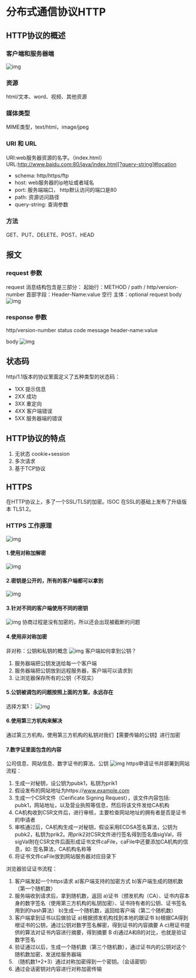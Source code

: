 # 分布式通信协议HTTP

## HTTP协议的概述

### 客户端和服务器端


![img](https://img-blog.csdnimg.cn/20200408154503629.png)

### 资源

html/文本、word、视频、其他资源

### 媒体类型

MIME类型，text/html，image/jpeg

### URI 和 URL

URI:web服务器资源的名字。（index.html） URL:http://www.baidu.com:80/java/index.html[?query-string]#location

- schema: http/https/ftp 
- host: web服务器的ip地址或者域名 
- port: 服务端端口， http默认访问的端口是80 
- path: 资源访问路径 
- query-string: 查询参数

### 方法

GET、PUT、DELETE、POST、HEAD

## 报文

### request 参数


request 消息结构包含是三部分： 起始行：METHOD / path / http/version-number 首部字段：Header-Name:value 空行 主体：optional request body ![img](https://img-blog.csdnimg.cn/20200408155703278.png)

### response 参数

http/version-number status code message header-name:value


body ![img](https://img-blog.csdnimg.cn/20200408160506238.png?x-oss-process=image/watermark,type_ZmFuZ3poZW5naGVpdGk,shadow_10,text_aHR0cHM6Ly9ibG9nLmNzZG4ubmV0L3dzemN5MTk5NTAz,size_16,color_FFFFFF,t_70)

## 状态码

http/1.1版本的协议里面定义了五种类型的状态码：

- 1XX 提示信息 
- 2XX 成功 
- 3XX 重定向 
- 4XX 客户端错误 
- 5XX 服务器端的错误

## HTTP协议的特点

1. 无状态 cookie+session 
2. 多次请求 
3. 基于TCP协议

## HTTPS

在HTTP协议上，多了一个SSL/TLS的加密。ISOC 在SSL的基础上发布了升级版本 TLS1.2。

### HTTPS 工作原理


![img](https://img-blog.csdnimg.cn/20200408163445155.png)

#### 1.使用对称加解密


![img](https://img-blog.csdnimg.cn/2020040816340994.png)

#### 2.密钥是公开的，所有的客户端都可以拿到


![img](https://img-blog.csdnimg.cn/20200408163715565.png?x-oss-process=image/watermark,type_ZmFuZ3poZW5naGVpdGk,shadow_10,text_aHR0cHM6Ly9ibG9nLmNzZG4ubmV0L3dzemN5MTk5NTAz,size_16,color_FFFFFF,t_70)

#### 3.针对不同的客户端使用不同的密钥


![img](https://img-blog.csdnimg.cn/20200408164529713.png?x-oss-process=image/watermark,type_ZmFuZ3poZW5naGVpdGk,shadow_10,text_aHR0cHM6Ly9ibG9nLmNzZG4ubmV0L3dzemN5MTk5NTAz,size_16,color_FFFFFF,t_70) 协商过程是没有加密的，所以还会出现被截断的问题

#### 4.使用非对称加密


非对称：公钥和私钥的概念 ![img](https://img-blog.csdnimg.cn/20200408165301860.png?x-oss-process=image/watermark,type_ZmFuZ3poZW5naGVpdGk,shadow_10,text_aHR0cHM6Ly9ibG9nLmNzZG4ubmV0L3dzemN5MTk5NTAz,size_16,color_FFFFFF,t_70) 客户端如何拿到公钥？

1. 服务器端把公钥发送给每一个客户端 
2. 服务器端把公钥放到远程服务器，客户端可以请求到 
3. 让浏览器保存所有的公钥（不现实）

#### 5.公钥被调包的问题按照上面的方案，永远存在


选择方案1： ![img](https://img-blog.csdnimg.cn/20200408165942708.png?x-oss-process=image/watermark,type_ZmFuZ3poZW5naGVpdGk,shadow_10,text_aHR0cHM6Ly9ibG9nLmNzZG4ubmV0L3dzemN5MTk5NTAz,size_16,color_FFFFFF,t_70)

#### 6.使用第三方机构来解决

通过第三方机构，使用第三方机构的私钥对我们【需要传输的公钥】进行加密

#### 7.数字证里面包含的内容


公司信息、网站信息、数字证书的算法、公钥 ![img](https://img-blog.csdnimg.cn/20200408174208551.png?x-oss-process=image/watermark,type_ZmFuZ3poZW5naGVpdGk,shadow_10,text_aHR0cHM6Ly9ibG9nLmNzZG4ubmV0L3dzemN5MTk5NTAz,size_16,color_FFFFFF,t_70) https申请证书并部署到网站流程：

1. 生成一对秘钥，设公钥为pubk1，私钥为prik1 
2. 假设发布的网站地址为https://www.example.com 
3. 生成一个CSR文件（Cerificate Signing Request），该文件内容包括: pubk1，网站地址，以及营业执照等信息，然后将该文件发给CA机构 
4. CA机构收到CSR文件后，进行审核，主要检查网站地址的拥有者是否是证书的申请者 
5. 审核通过后，CA机构生成一对秘钥，假设采用ECDSA签名算法，公钥为pubk2，私钥为prik2。用prik2对CSR文件进行签名得到签名值sigVal，将sigVal附在CSR文件后面形成证书文件caFile，caFile中还要添加CA机构的信息，如: 签名算法，CA机构名称等 
6. 将证书文件caFile放到网站服务器对应目录下

浏览器验证证书流程：

1. 客户端发起一个https请求 a)客户端支持的加密方式 b)客户端生成的随机数（第一个随机数） 
   <li>服务端收到请求后，拿到随机数，返回 a)证书（颁发机构（CA）、证书内容本身的数字签名（使用第三方机构的私钥加密）、证书持有者的公钥、证书签名用到的hash算法） b)生成一个随机数，返回给客户端（第二个随机数）</li> 
   <li>客户端拿到证书以后做验证 a)根据颁发机构找到本地的跟证书 b)根据CA得到根证书的公钥，通过公钥对数字签名解密，得到证书的内容摘要 A c)用证书提供的算法对证书内容进行摘要，得到摘要 B d)通过A和B的对比，也就是验证数字签名</li> 
2. 验证通过以后，生成一个随机数（第三个随机数），通过证书内的公钥对这个随机数加密，发送给服务器端 
3. （随机数1+2+3）通过对称加密得到一个密钥。（会话密钥） 
4. 通过会话密钥对内容进行对称加密传输